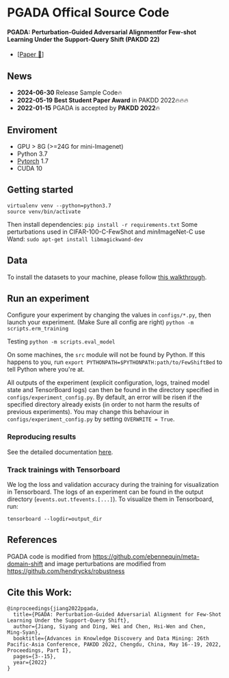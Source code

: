 # PGADA Offical Source Code
#### PGADA: Perturbation-Guided Adversarial Alignmentfor Few-shot Learning Under the Support-Query Shift (PAKDD 22)

- [[Paper 🤗](https://arxiv.org/abs/2205.03817)]  
## News

- **2024-06-30** Release Sample Code🔥
- **2022-05-19** **Best Student Paper Award** in PAKDD 2022🔥🔥🔥
- **2022-01-15** PGADA is accepted by **PAKDD 2022**🔥


## Enviroment
 - GPU > 8G (>=24G for mini-Imagenet)
 - Python 3.7
 - [Pytorch](http://pytorch.org/) 1.7
 - CUDA 10

## Getting started

```
virtualenv venv --python=python3.7
source venv/bin/activate
```

Then install dependencies: `pip install -r requirements.txt`
Some perturbations used in CIFAR-100-C-FewShot and *mini*ImageNet-C use Wand: `sudo apt-get install libmagickwand-dev`

## Data
To install the datasets to your machine, please follow [this walkthrough](DATASETS.md).

## Run an experiment

Configure your experiment by changing the values in `configs/*.py`, then launch your experiment. (Make Sure all config are right)
```python -m scripts.erm_training```

Testing
```python -m scripts.eval_model```


On some machines, the `src` module will not be found by Python. If this happens to you, run
`export PYTHONPATH=$PYTHONPATH:path/to/FewShiftBed` to tell Python where you're at.

All outputs of the experiment (explicit configuration, logs, trained model state and TensorBoard logs) 
can then be found in the directory specified in `configs/experiment_config.py`. By default, an error will be risen if 
the specified directory already exists (in order to not harm the results of previous experiments). You may
change this behaviour in `configs/experiment_config.py` by setting `OVERWRITE = True`.

### Reproducing results

See the detailed documentation [here](REPRODUCING.md).

### Track trainings with Tensorboard

We log the loss and validation accuracy during the training for visualization in Tensorboard. The logs of an
experiment can be found in the output directory (`events.out.tfevents.[...]`). To visualize them in Tensorboard, run:
```
tensorboard --logdir=output_dir
```


## References
PGADA code is modified from https://github.com/ebennequin/meta-domain-shift and image perturbations are modified from https://github.com/hendrycks/robustness

## Cite this Work:
```
@inproceedings{jiang2022pgada,
  title={PGADA: Perturbation-Guided Adversarial Alignment for Few-Shot Learning Under the Support-Query Shift},
  author={Jiang, Siyang and Ding, Wei and Chen, Hsi-Wen and Chen, Ming-Syan},
  booktitle={Advances in Knowledge Discovery and Data Mining: 26th Pacific-Asia Conference, PAKDD 2022, Chengdu, China, May 16--19, 2022, Proceedings, Part I},
  pages={3--15},
  year={2022}
}
```

